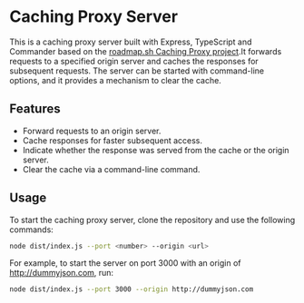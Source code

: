 # Caching Proxy Server

This is a caching proxy server built with Express, TypeScript and Commander based on the [roadmap.sh Caching Proxy project](https://roadmap.sh/projects/caching-server).It forwards requests to a specified origin server and caches the responses for subsequent requests. The server can be started with command-line options, and it provides a mechanism to clear the cache.

## Features

- Forward requests to an origin server.
- Cache responses for faster subsequent access.
- Indicate whether the response was served from the cache or the origin server.
- Clear the cache via a command-line command.

## Usage

To start the caching proxy server, clone the repository and use the following commands:

```bash
node dist/index.js --port <number> --origin <url>
```

For example, to start the server on port 3000 with an origin of http://dummyjson.com, run:

```bash
node dist/index.js --port 3000 --origin http://dummyjson.com
```
